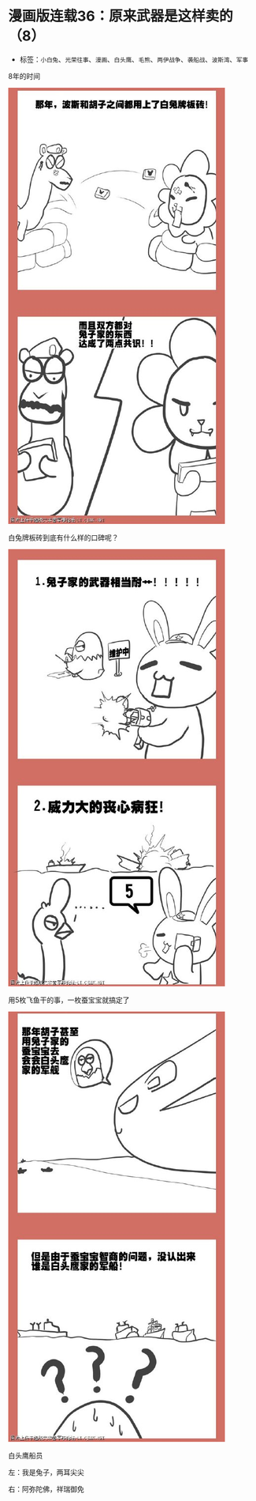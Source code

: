 # 漫画版连载36：原来武器是这样卖的（8）

* 标签：`小白兔`、`光荣往事`、`漫画`、`白头鹰`、`毛熊`、`两伊战争`、`袭船战`、`波斯湾`、`军事`

8年的时间

![comic_strip_36_1](../../assets/img/comic_strip_36_1.jpg)

白兔牌板砖到底有什么样的口碑呢？

![comic_strip_36_2](../../assets/img/comic_strip_36_2.jpg)

用5枚飞鱼干的事，一枚蚕宝宝就搞定了

![comic_strip_36_3](../../assets/img/comic_strip_36_3.jpg)

白头鹰船员

左：我是兔子，两耳尖尖

右：阿弥陀佛，祥瑞御免